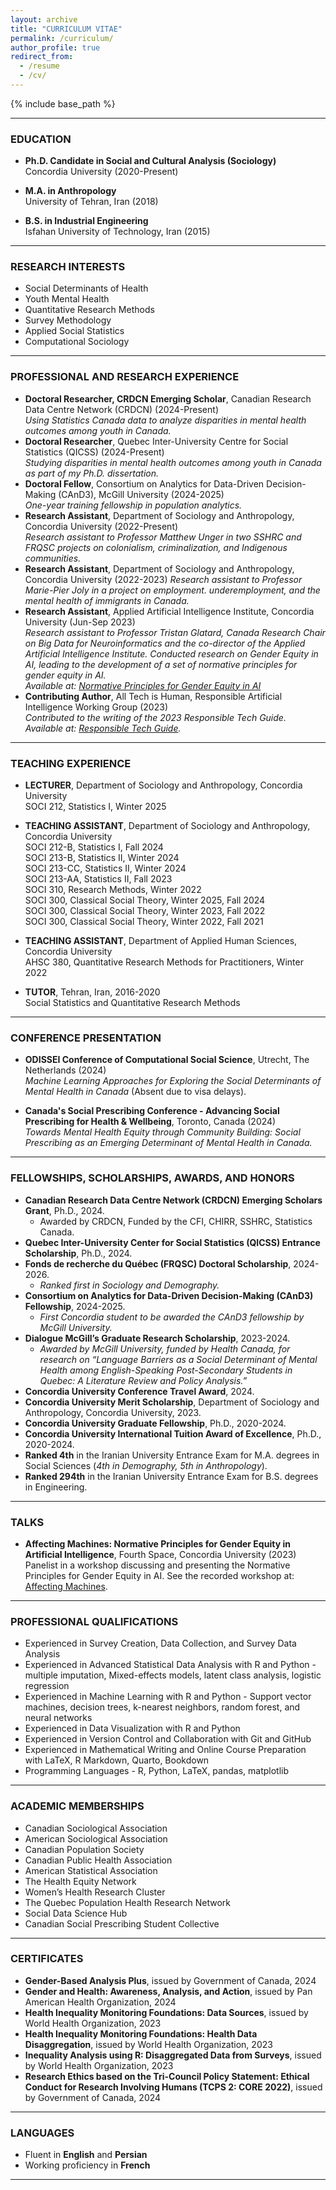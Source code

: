 ```yaml
---
layout: archive
title: "CURRICULUM VITAE"
permalink: /curriculum/
author_profile: true
redirect_from:
  - /resume
  - /cv/
---
```

{% include base_path %}


---

### EDUCATION
- **Ph.D. Candidate in Social and Cultural Analysis (Sociology)**  
  Concordia University (2020-Present)  
    
- **M.A. in Anthropology**  
  University of Tehran, Iran (2018)  
- **B.S. in Industrial Engineering**  
  Isfahan University of Technology, Iran (2015)  

---

### RESEARCH INTERESTS
- Social Determinants of Health
- Youth Mental Health
- Quantitative Research Methods
- Survey Methodology
- Applied Social Statistics
- Computational Sociology

---

### PROFESSIONAL AND RESEARCH EXPERIENCE
- **Doctoral Researcher, CRDCN Emerging Scholar**, Canadian Research Data Centre Network (CRDCN) (2024-Present)  
  *Using Statistics Canada data to analyze disparities in mental health outcomes among youth in Canada.*
- **Doctoral Researcher**, Quebec Inter-University Centre for Social Statistics (QICSS) (2024-Present)  
  *Studying disparities in mental health outcomes among youth in Canada as part of my Ph.D. dissertation.*
- **Doctoral Fellow**, Consortium on Analytics for Data-Driven Decision-Making (CAnD3), McGill University (2024-2025)  
  *One-year training fellowship in population analytics.*
- **Research Assistant**, Department of Sociology and Anthropology, Concordia University (2022-Present)  
  *Research assistant to Professor Matthew Unger in two SSHRC and FRQSC projects on colonialism, criminalization, and Indigenous communities.*  
- **Research Assistant**, Department of Sociology and Anthropology, Concordia University (2022-2023)
  *Research assistant to Professor Marie-Pier Joly in a project on employment. underemployment, and the mental health of immigrants in Canada.*
- **Research Assistant**, Applied Artificial Intelligence Institute, Concordia University (Jun-Sep 2023)  
  *Research assistant to Professor Tristan Glatard, Canada Research Chair on Big Data for Neuroinformatics and the co-director of the Applied Artificial Intelligence Institute. Conducted research on Gender Equity in AI, leading to the development of a set of normative principles for gender equity in AI.*  
  *Available at: [Normative Principles for Gender Equity in AI](https://affectingmachines.net/)*
- **Contributing Author**, All Tech is Human, Responsible Artificial Intelligence Working Group (2023)  
  *Contributed to the writing of the 2023 Responsible Tech Guide.*
  *Available at: [Responsible Tech Guide](https://alltechishuman.org/responsible-tech-guide).*  

---

### TEACHING EXPERIENCE

- **LECTURER**, Department of Sociology and Anthropology, Concordia University  
  SOCI 212, Statistics I, Winter 2025  

- **TEACHING ASSISTANT**, Department of Sociology and Anthropology, Concordia University  
  SOCI 212-B, Statistics I, Fall 2024  
  SOCI 213-B, Statistics II, Winter 2024  
  SOCI 213-CC, Statistics II, Winter 2024  
  SOCI 213-AA, Statistics II, Fall 2023  
  SOCI 310, Research Methods, Winter 2022  
  SOCI 300, Classical Social Theory, Winter 2025, Fall 2024  
  SOCI 300, Classical Social Theory, Winter 2023, Fall 2022  
  SOCI 300, Classical Social Theory, Winter 2022, Fall 2021  

- **TEACHING ASSISTANT**, Department of Applied Human Sciences, Concordia University  
  AHSC 380, Quantitative Research Methods for Practitioners, Winter 2022  

- **TUTOR**, Tehran, Iran, 2016-2020  
  Social Statistics and Quantitative Research Methods

---
### CONFERENCE PRESENTATION

- **ODISSEI Conference of Computational Social Science**, Utrecht, The Netherlands (2024)  
  *Machine Learning Approaches for Exploring the Social Determinants of Mental Health in Canada* (Absent due to visa delays).

- **Canada's Social Prescribing Conference - Advancing Social Prescribing for Health & Wellbeing**, Toronto, Canada (2024)  
  *Towards Mental Health Equity through Community Building: Social Prescribing as an Emerging Determinant of Mental Health in Canada.*

---

### **FELLOWSHIPS, SCHOLARSHIPS, AWARDS, AND HONORS**
- **Canadian Research Data Centre Network (CRDCN) Emerging Scholars Grant**, Ph.D., 2024.
  - Awarded by CRDCN, Funded by the CFI, CHIRR, SSHRC, Statistics Canada.
- **Quebec Inter-University Center for Social Statistics (QICSS) Entrance Scholarship**, Ph.D., 2024.  
- **Fonds de recherche du Québec (FRQSC) Doctoral Scholarship**, 2024-2026.  
  - *Ranked first in Sociology and Demography.*  
- **Consortium on Analytics for Data-Driven Decision-Making (CAnD3) Fellowship**, 2024-2025.  
  - *First Concordia student to be awarded the CAnD3 fellowship by McGill University.*  
- **Dialogue McGill’s Graduate Research Scholarship**, 2023-2024.  
  - *Awarded by McGill University, funded by Health Canada, for research on “Language Barriers as a Social Determinant of Mental Health among English-Speaking Post-Secondary Students in Quebec: A Literature Review and Policy Analysis.”*  
- **Concordia University Conference Travel Award**, 2024.  
- **Concordia University Merit Scholarship**, Department of Sociology and Anthropology, Concordia University, 2023.  
- **Concordia University Graduate Fellowship**, Ph.D., 2020-2024.  
- **Concordia University International Tuition Award of Excellence**, Ph.D., 2020-2024.  
- **Ranked 4th** in the Iranian University Entrance Exam for M.A. degrees in Social Sciences (*4th in Demography, 5th in Anthropology*).
- **Ranked 294th** in the Iranian University Entrance Exam for B.S. degrees in Engineering.  


---

### TALKS

- **Affecting Machines: Normative Principles for Gender Equity in Artificial Intelligence**, Fourth Space, Concordia University (2023)  
  Panelist in a workshop discussing and presenting the Normative Principles for Gender Equity in AI. See the recorded workshop at: [Affecting Machines](https://www.youtube.com/live/6UNZkXNQeU0?si=QRERKwbGPYSppP5C).


---

### **PROFESSIONAL QUALIFICATIONS**
- Experienced in Survey Creation, Data Collection, and Survey Data Analysis
- Experienced in Advanced Statistical Data Analysis with R and Python - multiple imputation, Mixed-effects models, latent class analysis, logistic regression
- Experienced in Machine Learning with R and Python - Support vector machines, decision trees, k-nearest neighbors, random forest, and neural networks
- Experienced in Data Visualization with R and Python
- Experienced in Version Control and Collaboration with Git and GitHub
- Experienced in Mathematical Writing and Online Course Preparation with LaTeX, R Markdown, Quarto, Bookdown
- Programming Languages - R, Python, LaTeX, pandas, matplotlib
---

### **ACADEMIC MEMBERSHIPS**
- Canadian Sociological Association  
- American Sociological Association  
- Canadian Population Society  
- Canadian Public Health Association  
- American Statistical Association  
- The Health Equity Network  
- Women’s Health Research Cluster  
- The Quebec Population Health Research Network  
- Social Data Science Hub  
- Canadian Social Prescribing Student Collective  

---

### **CERTIFICATES**  
- **Gender-Based Analysis Plus**, issued by Government of Canada, 2024  
- **Gender and Health: Awareness, Analysis, and Action**, issued by Pan American Health Organization, 2024  
- **Health Inequality Monitoring Foundations: Data Sources**, issued by World Health Organization, 2023  
- **Health Inequality Monitoring Foundations: Health Data Disaggregation**, issued by World Health Organization, 2023  
- **Inequality Analysis using R: Disaggregated Data from Surveys**, issued by World Health Organization, 2023  
- **Research Ethics based on the Tri-Council Policy Statement: Ethical Conduct for Research Involving Humans (TCPS 2: CORE 2022)**, issued by Government of Canada, 2024  

---

### **LANGUAGES**  
- Fluent in **English** and **Persian**  
- Working proficiency in **French**  

---
